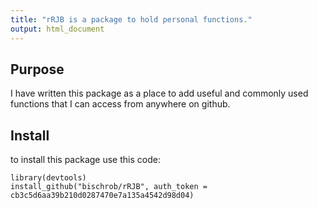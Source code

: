 ```yaml
---
title: "rRJB is a package to hold personal functions."
output: html_document
---
```


## Purpose

I have written this package as a place to add useful and commonly
used functions that I can access from anywhere on github.

## Install
to install this package use this code:
``` {r install}
library(devtools)
install_github("bischrob/rRJB", auth_token = cb3c5d6aa39b210d0287470e7a135a4542d98d04)
```
